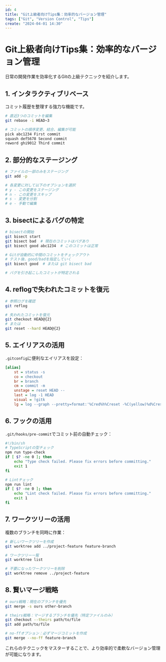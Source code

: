 ```yaml
---
id: 4
title: "Git上級者向けTips集：効率的なバージョン管理"
tags: ["Git", "Version Control", "Tips"]
create: "2024-04-01 14:30"
---
```


# Git上級者向けTips集：効率的なバージョン管理


日常の開発作業を効率化するGitの上級テクニックを紹介します。

## 1. インタラクティブリベース

コミット履歴を整理する強力な機能です。

```bash
# 直近3つのコミットを編集
git rebase -i HEAD~3

# コミットの順序変更、結合、編集が可能
pick abc1234 First commit
squash def5678 Second commit
reword ghi9012 Third commit
```

## 2. 部分的なステージング

```bash
# ファイルの一部のみをステージング
git add -p

# 各変更に対して以下のオプションを選択
# y - この変更をステージング
# n - この変更をスキップ
# s - 変更を分割
# e - 手動で編集
```

## 3. bisectによるバグの特定

```bash
# bisectの開始
git bisect start
git bisect bad  # 現在のコミットはバグあり
git bisect good abc1234  # このコミットは正常

# Gitが自動的に中間のコミットをチェックアウト
# テスト後、good/badを指定していく
git bisect good  # または git bisect bad

# バグを引き起こしたコミットが特定される
```

## 4. reflogで失われたコミットを復元

```bash
# 参照ログを確認
git reflog

# 失われたコミットを復元
git checkout HEAD@{2}
# または
git reset --hard HEAD@{2}
```

## 5. エイリアスの活用

`.gitconfig`に便利なエイリアスを設定：

```ini
[alias]
    st = status -s
    co = checkout
    br = branch
    cm = commit -m
    unstage = reset HEAD --
    last = log -1 HEAD
    visual = !gitk
    lg = log --graph --pretty=format:'%Cred%h%Creset -%C(yellow)%d%Creset %s %Cgreen(%cr) %C(bold blue)<%an>%Creset'
```

## 6. フックの活用

`.git/hooks/pre-commit`でコミット前の自動チェック：

```bash
#!/bin/sh
# TypeScriptの型チェック
npm run type-check
if [ $? -ne 0 ]; then
    echo "Type check failed. Please fix errors before committing."
    exit 1
fi

# Lintチェック
npm run lint
if [ $? -ne 0 ]; then
    echo "Lint check failed. Please fix errors before committing."
    exit 1
fi
```

## 7. ワークツリーの活用

複数のブランチを同時に作業：

```bash
# 新しいワークツリーを作成
git worktree add ../project-feature feature-branch

# ワークツリー一覧
git worktree list

# 不要になったワークツリーを削除
git worktree remove ../project-feature
```

## 8. 賢いマージ戦略

```bash
# ours戦略：現在のブランチを優先
git merge -s ours other-branch

# theirs戦略：マージするブランチを優先（特定ファイルのみ）
git checkout --theirs path/to/file
git add path/to/file

# no-ffオプション：必ずマージコミットを作成
git merge --no-ff feature-branch
```

これらのテクニックをマスターすることで、より効率的で柔軟なバージョン管理が可能になります。

